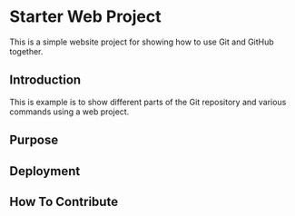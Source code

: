 # Starter Web Project

This is a simple website project for showing how to use Git and GitHub together.

## Introduction

This is example is to show different parts of the Git repository and various commands using a web project.
## Purpose

## Deployment

## How To Contribute